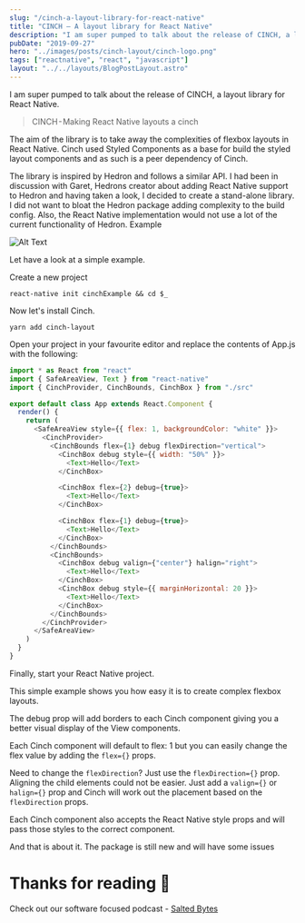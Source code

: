 ```yaml
---
slug: "/cinch-a-layout-library-for-react-native"
title: "CINCH — A layout library for React Native"
description: "I am super pumped to talk about the release of CINCH, a layout library for React Native."
pubDate: "2019-09-27"
hero: "../images/posts/cinch-layout/cinch-logo.png"
tags: ["reactnative", "react", "javascript"]
layout: "../../layouts/BlogPostLayout.astro"
---
```


I am super pumped to talk about the release of CINCH, a layout library for React Native.

> CINCH - Making React Native layouts a cinch

The aim of the library is to take away the complexities of flexbox layouts in React Native. Cinch used Styled Components as a base for build the styled layout components and as such is a peer dependency of Cinch.

The library is inspired by Hedron and follows a similar API. I had been in discussion with Garet, Hedrons creator about adding React Native support to Hedron and having taken a look, I decided to create a stand-alone library. I did not want to bloat the Hedron package adding complexity to the build config. Also, the React Native implementation would not use a lot of the current functionality of Hedron.
Example

![Alt Text](https://thepracticaldev.s3.amazonaws.com/i/x9tel61ko2y00a346p0l.png)

Let have a look at a simple example.

Create a new project

`react-native init cinchExample && cd $_`

Now let's install Cinch.

`yarn add cinch-layout`

Open your project in your favourite editor and replace the contents of App.js with the following:

```javascript
import * as React from "react"
import { SafeAreaView, Text } from "react-native"
import { CinchProvider, CinchBounds, CinchBox } from "./src"

export default class App extends React.Component {
  render() {
    return (
      <SafeAreaView style={{ flex: 1, backgroundColor: "white" }}>
        <CinchProvider>
          <CinchBounds flex={1} debug flexDirection="vertical">
            <CinchBox debug style={{ width: "50%" }}>
              <Text>Hello</Text>
            </CinchBox>

            <CinchBox flex={2} debug={true}>
              <Text>Hello</Text>
            </CinchBox>

            <CinchBox flex={1} debug={true}>
              <Text>Hello</Text>
            </CinchBox>
          </CinchBounds>
          <CinchBounds>
            <CinchBox debug valign={"center"} halign="right">
              <Text>Hello</Text>
            </CinchBox>
            <CinchBox debug style={{ marginHorizontal: 20 }}>
              <Text>Hello</Text>
            </CinchBox>
          </CinchBounds>
        </CinchProvider>
      </SafeAreaView>
    )
  }
}
```

Finally, start your React Native project.

This simple example shows you how easy it is to create complex flexbox layouts.

The debug prop will add borders to each Cinch component giving you a better visual display of the View components.

Each Cinch component will default to flex: 1 but you can easily change the flex value by adding the `flex={}` props.

Need to change the `flexDirection`? Just use the `flexDirection={}` prop. Aligning the child elements could not be easier. Just add a `valign={}` or `halign={}` prop and Cinch will work out the placement based on the `flexDirection` props.

Each Cinch component also accepts the React Native style props and will pass those styles to the correct component.

And that is about it. The package is still new and will have some issues

# Thanks for reading 🙏

Check out our software focused podcast - [Salted Bytes](https://open.spotify.com/show/7IdlgpiDfYcOdCn57mPLvH?si=X1ArfHvqQXSOAfc1h7Y_Eg)

